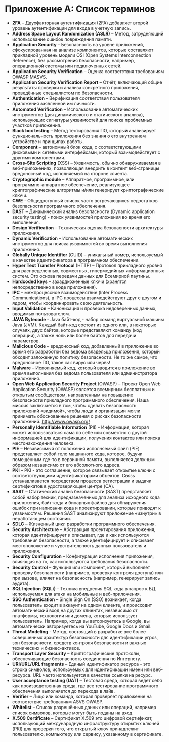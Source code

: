 # Приложение A: Список терминов

- **2FA** – Двухфакторная аутентификация (2FA) добавляет второй уровень аутентификации для входа в учетную запись.
- **Address Space Layout Randomization (ASLR)** – Метод, затрудняющий использование ошибок повреждения памяти.
- **Application Security** – Безопасность на уровне приложений, сфокусированная на анализе компонентов, которые составляют прикладной уровень модели OSI (Open Systems Interconnection Reference), без рассмотрения безопасности, например, операционной системы или подключенных сетей.
- **Application Security Verification** – Оценка соответствия требованиям OWASP MASVS.
- **Application Security Verification Report** – Отчёт, включающий общие результаты проверки и анализа конкретного приложения, проведённые специалистом по безопасности.
- **Authentication** – Верификация соответствия пользователя приложения заявленной им личности.
- **Automated Verification** – Использование автоматических инструментов (для динамического и статического анализа), использующих сигнатуры уязвимостей для поиска проблемных участков приложения.
- **Black box testing** – Метод тестирования ПО, который анализирует функциональность приложения без знания о его внутреннем устройстве и принципах работы.
- **Component** – автономный блок кода, с соответствующими дисковыми и сетевыми интерфейсами, который взаимодействует с другими компонентами.
- **Cross-Site Scripting** (XSS) – Уязвимость, обычно обнаруживаемая в веб-приложениях, позволяющая внедрить в контент веб-страницы вредоносный код, исполняемый на стороне клиента.
- **Cryptographic module** – Аппаратное, программное, или программно-аппаратное обеспечение, реализующее криптографические алгоритмы и/или генерирует криптографические ключи.
- **CWE** - Общедоступный список часто встречающихся недостатков безопасности программного обеспечения.
- **DAST** – Динамический анализ безопасности (Dynamic application security testing) - поиск уязвимостей приложения во время его выполнения.
- **Design Verification** – Техническая оценка безопасности архитектуры приложения.
- **Dynamic Verification** – Использование автоматических инструментов для поиска уязвимостей во время выполнения приложения.
- **Globally Unique Identifier** (GUID) – уникальный номер, используемый в качестве идентификатора в программном обеспечении.
- **Hyper Text Transfer Protocol** (HTTP) – Протокол прикладного уровня для распределенных, совместных, гипермедийных информационных систем. Это основа передачи данных для Всемирной паутины.
- **Hardcoded keys** – захардкоженные ключи (хранятся непосредственно в коде приложения).
- **IPC** – межпроцессное взаимодействие (Inter Process Communications), в IPC процессы взаимодействуют друг с другом и ядром, чтобы координировать свою деятельность.
- **Input Validation** – Канонизация и проверка недоверенных данных, вводимых пользователем.
- **JAVA Bytecode** - Java байт-код - набор команд виртуальной машины Java (JVM). Каждый байт-код состоит из одного или, в некоторых случаях, двух байтов, которые представляют команду (код операции), а также ноль или более байтов для передачи параметров.
- **Malicious Code** – вредоносный код, добавленный в приложение во время его разработки без ведома владельца приложения, который обходит заложенную политику безопасности. Не то же самое, что вредоносное ПО, такое как вирус или червь!
- **Malware** – Исполняемый код, который вводится в приложение во время выполнения без ведома пользователя или администратора приложения.
- **Open Web Application Security Project** (OWASP) – Проект Open Web Application Security (OWASP) является всемирным бесплатным и открытым сообществом, направленным на повышение безопасности прикладного программного обеспечения. Наша миссия заключается в том, чтобы сделать безопасность приложений «видимой», чтобы люди и организации могли принимать обоснованные решения о рисках безопасности приложений. http://www.owasp.org/
- **Personally Identifiable Information** (PII) - Информация, которая может использоваться сама по себе или совместно с другой информацией для идентификации, получения контактов или поиска местонахождения человека.
- **PIE** – Независимый от положения исполняемый файл (PIE) представляет собой тело машинного кода, которое, будучи помещённым где-то в первичной памяти, выполняется должным образом независимо от его абсолютного адреса. 
- **PKI** – PKI - это соглашение, которое связывает открытые ключи с соответствующими идентификаторами объектов. Связь устанавливается посредством процесса регистрации и выдачи сертификатов в удостоверяющем центре (CA). 
- **SAST** – Статический анализ безопасности (SAST) представляет собой набор техник, предназначенных для анализа исходного кода приложения, байт-кода и бинарных файлов для обнаружения ошибок при написании кода и проектировании, которые приводят к уязвимостям. Решения SAST анализируют приложение «изнутри» в неработающем состоянии.
- **SDLC** – Жизненный цикл разработки программного обеспечения.
- **Security Architecture** – Абстракция проектирования приложения, которая идентифицирует и описывает, где и как используются требования безопасности, а также идентифицирует и описывает местоположение и чувствительность данных пользователя и приложения.
- **Security Configuration** – Конфигурация исполнения приложения, влияющая на то, как используются требования безопасности.
- **Security Control** – Функция или компонент, который выполняет проверку безопасности (например, проверку контроля доступа) или при вызове, влияет на безопасность (например, генерирует запись аудита).
- **SQL Injection (SQLi)** – Техника внедрения SQL кода в запрос к БД, используемая для атаки на мобильные и веб-приложения.
- **SSO Authentication** – Single Sign On (SSO) возникает, когда пользователь входит в аккаунт на одном клиенте, и происходит автоматический вход на других клиентах, независимо от платформы, технологии или домена, которые использует пользователь. Например, когда вы авторизуетесь в Google, вы автоматически авторизуетесь на YouTube, Google Docs и Gmail.
- **Threat Modeling** - Метод, состоящий в разработке все более совершенных архитектур безопасности для идентификации угроз, зон безопасности, средств контроля безопасности и важных технических и бизнес-активов.
- **Transport Layer Security** – Криптографические протоколы, обеспечивающие безопасность соединения по Интернету.
- **URI/URL/URL fragments** – Единый идентификатор ресурса - это строка символов, используемых для идентификации имени или веб-ресурса. URL часто используется в качестве ссылки на ресурс.
- **User acceptance testing (UAT)** – Тестовая среда, которая ведет себя как производственная среда, где все тестирование программного обеспечения выполняется до перехода в лайв.
- **Verifier** – Лицо или команда, которая проверяет приложение на соответствие требованиям ASVS OWASP.
- **Whitelist** – Список разрешённых данных или операций, например список символов, которые могут быть поданы на вход.
- **X.509 Certificate** – Сертификат X.509 это цифровой сертификат, использующий международную инфраструктуру открытых ключей (PKI) для проверки того, что открытый ключ принадлежит пользователю, компьютеру или сервису, указанному в сертификате.
